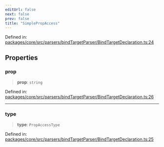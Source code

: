 ```yaml
---
editUrl: false
next: false
prev: false
title: "SimplePropAccess"
---
```


Defined in: [packages/core/src/parsers/bindTargetParser/BindTargetDeclaration.ts:24](https://github.com/mProjectsCode/obsidian-meta-bind-plugin/blob/43804cae2c305431d6768245a6348f2ee7f14fca/packages/core/src/parsers/bindTargetParser/BindTargetDeclaration.ts#L24)

## Properties

### prop

> **prop**: `string`

Defined in: [packages/core/src/parsers/bindTargetParser/BindTargetDeclaration.ts:26](https://github.com/mProjectsCode/obsidian-meta-bind-plugin/blob/43804cae2c305431d6768245a6348f2ee7f14fca/packages/core/src/parsers/bindTargetParser/BindTargetDeclaration.ts#L26)

***

### type

> **type**: `PropAccessType`

Defined in: [packages/core/src/parsers/bindTargetParser/BindTargetDeclaration.ts:25](https://github.com/mProjectsCode/obsidian-meta-bind-plugin/blob/43804cae2c305431d6768245a6348f2ee7f14fca/packages/core/src/parsers/bindTargetParser/BindTargetDeclaration.ts#L25)
